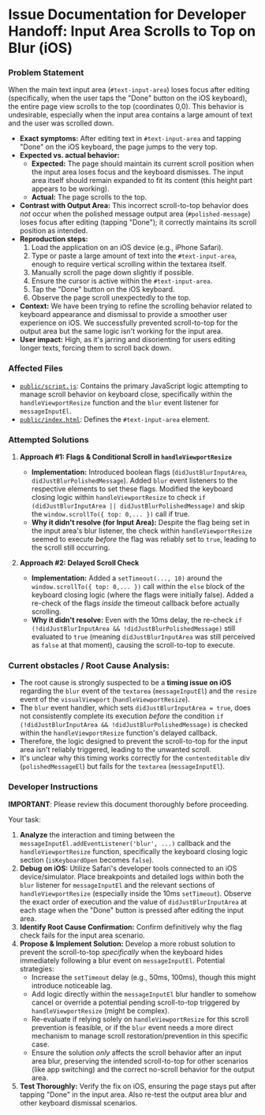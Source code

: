 # Issue Documentation for Developer Handoff: Input Area Scrolls to Top on Blur (iOS)

### Problem Statement

When the main text input area (`#text-input-area`) loses focus after editing (specifically, when the user taps the "Done" button on the iOS keyboard), the entire page view scrolls to the top (coordinates 0,0). This behavior is undesirable, especially when the input area contains a large amount of text and the user was scrolled down.

- **Exact symptoms:** After editing text in `#text-input-area` and tapping "Done" on the iOS keyboard, the page jumps to the very top.
- **Expected vs. actual behavior:**
  - **Expected:** The page should maintain its current scroll position when the input area loses focus and the keyboard dismisses. The input area itself should remain expanded to fit its content (this height part appears to be working).
  - **Actual:** The page scrolls to the top.
- **Contrast with Output Area:** This incorrect scroll-to-top behavior does _not_ occur when the polished message output area (`#polished-message`) loses focus after editing (tapping "Done"); it correctly maintains its scroll position as intended.
- **Reproduction steps:**
  1. Load the application on an iOS device (e.g., iPhone Safari).
  2. Type or paste a large amount of text into the `#text-input-area`, enough to require vertical scrolling within the textarea itself.
  3. Manually scroll the page down slightly if possible.
  4. Ensure the cursor is active within the `#text-input-area`.
  5. Tap the "Done" button on the iOS keyboard.
  6. Observe the page scroll unexpectedly to the top.
- **Context:** We have been trying to refine the scrolling behavior related to keyboard appearance and dismissal to provide a smoother user experience on iOS. We successfully prevented scroll-to-top for the output area but the same logic isn't working for the input area.
- **User impact:** High, as it's jarring and disorienting for users editing longer texts, forcing them to scroll back down.

### Affected Files

- [`public/script.js`](public/script.js): Contains the primary JavaScript logic attempting to manage scroll behavior on keyboard close, specifically within the `handleViewportResize` function and the `blur` event listener for `messageInputEl`.
- [`public/index.html`](public/index.html): Defines the `#text-input-area` element.

### Attempted Solutions

1.  **Approach #1: Flags & Conditional Scroll in `handleViewportResize`**

    - **Implementation:** Introduced boolean flags (`didJustBlurInputArea`, `didJustBlurPolishedMessage`). Added `blur` event listeners to the respective elements to set these flags. Modified the keyboard closing logic within `handleViewportResize` to check `if (didJustBlurInputArea || didJustBlurPolishedMessage)` and skip the `window.scrollTo({ top: 0,... })` call if true.
    - **Why it didn't resolve (for Input Area):** Despite the flag being set in the input area's blur listener, the check within `handleViewportResize` seemed to execute _before_ the flag was reliably set to `true`, leading to the scroll still occurring.

2.  **Approach #2: Delayed Scroll Check**
    - **Implementation:** Added a `setTimeout(..., 10)` around the `window.scrollTo({ top: 0,... })` call within the `else` block of the keyboard closing logic (where the flags were initially false). Added a re-check of the flags _inside_ the timeout callback before actually scrolling.
    - **Why it didn't resolve:** Even with the 10ms delay, the re-check `if (!didJustBlurInputArea && !didJustBlurPolishedMessage)` still evaluated to `true` (meaning `didJustBlurInputArea` was still perceived as `false` at that moment), causing the scroll-to-top to execute.

### Current obstacles / Root Cause Analysis:

- The root cause is strongly suspected to be a **timing issue on iOS** regarding the `blur` event of the `textarea` (`messageInputEl`) and the `resize` event of the `visualViewport` (`handleViewportResize`).
- The `blur` event handler, which sets `didJustBlurInputArea = true`, does not consistently complete its execution _before_ the condition `if (!didJustBlurInputArea && !didJustBlurPolishedMessage)` is checked within the `handleViewportResize` function's delayed callback.
- Therefore, the logic designed to prevent the scroll-to-top for the input area isn't reliably triggered, leading to the unwanted scroll.
- It's unclear why this timing works correctly for the `contenteditable` div (`polishedMessageEl`) but fails for the `textarea` (`messageInputEl`).

### Developer Instructions

**IMPORTANT**: Please review this document thoroughly before proceeding.

Your task:

1.  **Analyze** the interaction and timing between the `messageInputEl.addEventListener('blur', ...)` callback and the `handleViewportResize` function, specifically the keyboard closing logic section (`isKeyboardOpen` becomes `false`).
2.  **Debug on iOS:** Utilize Safari's developer tools connected to an iOS device/simulator. Place breakpoints and detailed logs within both the `blur` listener for `messageInputEl` and the relevant sections of `handleViewportResize` (especially inside the 10ms `setTimeout`). Observe the exact order of execution and the value of `didJustBlurInputArea` at each stage when the "Done" button is pressed after editing the input area.
3.  **Identify Root Cause Confirmation:** Confirm definitively why the flag check fails for the input area scenario.
4.  **Propose & Implement Solution:** Develop a more robust solution to prevent the scroll-to-top _specifically_ when the keyboard hides immediately following a blur event on `messageInputEl`. Potential strategies:
    - Increase the `setTimeout` delay (e.g., 50ms, 100ms), though this might introduce noticeable lag.
    - Add logic directly within the `messageInputEl` blur handler to somehow cancel or override a potential pending scroll-to-top triggered by `handleViewportResize` (might be complex).
    - Re-evaluate if relying solely on `handleViewportResize` for this scroll prevention is feasible, or if the `blur` event needs a more direct mechanism to manage scroll restoration/prevention in this specific case.
    - Ensure the solution _only_ affects the scroll behavior after an input area blur, preserving the intended scroll-to-top for other scenarios (like app switching) and the correct no-scroll behavior for the output area.
5.  **Test Thoroughly:** Verify the fix on iOS, ensuring the page stays put after tapping "Done" in the input area. Also re-test the output area blur and other keyboard dismissal scenarios.
